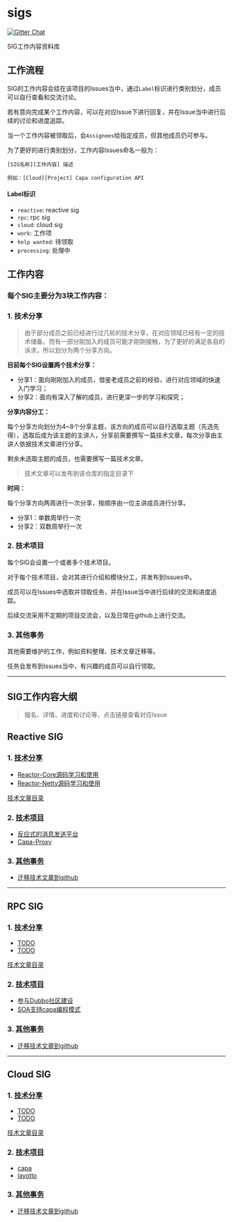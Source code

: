 # sigs

[![Gitter Chat](https://badges.gitter.im/Join%20Chat.svg)](https://groups.google.com/g/reactive-group)

SIG工作内容资料库

## 工作流程

SIG的工作内容会挂在该项目的Issues当中，通过`Label`标识进行类别划分，成员可以自行查看和交流讨论。

若有意向完成某个工作内容，可以在对应Issue下进行回复，并在Issue当中进行后续的讨论和进度追踪。

当一个工作内容被领取后，会`Assignees`给指定成员，但其他成员仍可参与。

为了更好的进行类别划分，工作内容Issues命名一般为：

```
[SIG名称][工作内容] 描述

例如：[Cloud][Project] Capa configuration API
```

#### Label标识

+ `reactive`: reactive sig
+ `rpc`: rpc sig
+ `cloud`: cloud sig
+ `work`: 工作项
+ `help wanted`: 待领取
+ `processing`: 处理中

## 工作内容

### 每个SIG主要分为3块工作内容：

### 1. 技术分享

> 由于部分成员之前已经进行过几轮的技术分享，在对应领域已经有一定的技术储备。而有一部分刚加入的成员可能才刚刚接触，为了更好的满足各自的诉求，所以划分为两个分享方向。

**目前每个SIG设置两个技术分享：**

+ 分享1：面向刚刚加入的成员，借鉴老成员之前的经验，进行对应领域的快速入门学习；
+ 分享2：面向有深入了解的成员，进行更深一步的学习和探究；

**分享内容分工：**

每个分享方向划分为4~8个分享主题，该方向的成员可以自行选取主题（先选先得），选取后成为该主题的主讲人，分享前需要撰写一篇技术文章，每次分享由主讲人依据技术文章进行分享。

剩余未选取主题的成员，也需要撰写一篇技术文章。

> 技术文章可以发布到该仓库的指定目录下

**时间：**

每个分享方向两周进行一次分享，按顺序由一位主讲成员进行分享。

+ 分享1：单数周举行一次
+ 分享2：双数周举行一次

### 2. 技术项目

每个SIG会设置一个或者多个技术项目。

对于每个技术项目，会对其进行介绍和模块分工，并发布到Issues中。

成员可以在Issues中选取并领取任务，并在Issue当中进行后续的交流和进度追踪。

后续交流采用不定期的项目交流会，以及日常在github上进行交流。

### 3. 其他事务

其他需要维护的工作，例如资料整理、技术文章迁移等。

任务会发布到Issues当中，有兴趣的成员可以自行领取。

---

## SIG工作内容大纲

> 报名、详情、进度和讨论等，点击链接查看对应Issue

## Reactive SIG

### 1. [技术分享](./sig/reactive/talk)

+ [Reactor-Core源码学习和使用](https://github.com/reactivegroup/sigs/issues/19)
+ [Reactor-Netty源码学习和使用](https://github.com/reactivegroup/sigs/issues/20)

[技术文章目录](./sig/reactive/talk/blog)

### 2. [技术项目](./sig/reactive/project)

+ [反应式的消息发送平台](https://github.com/reactivegroup/sigs/issues/12)
+ [Capa-Proxy](https://github.com/reactivegroup/sigs/issues/11)

### 3. [其他事务](./sig/reactive/affairs)

+ [迁移技术文章到github](https://github.com/reactivegroup/sigs/issues/9)

---

## RPC SIG

### 1. [技术分享](./sig/rpc/talk)

+ [TODO]()
+ [TODO]()

[技术文章目录](./sig/rpc/talk/blog)

### 2. [技术项目](./sig/rpc/project)

+ [参与Dubbo社区建设](https://github.com/reactivegroup/sigs/issues/15)
+ [SOA支持capa编程模式](https://github.com/reactivegroup/sigs/issues/18)

### 3. [其他事务](./sig/rpc/affairs)

+ [迁移技术文章到github](https://github.com/reactivegroup/sigs/issues/14)

---

## Cloud SIG

### 1. [技术分享](./sig/cloud/talk)

+ [TODO]()
+ [TODO]()

[技术文章目录](./sig/cloud/talk/blog)

### 2. [技术项目](./sig/cloud/project)

+ [capa](https://github.com/reactivegroup/capa)
+ [layotto](https://github.com/reactivegroup/sigs/issues/6)

### 3. [其他事务](./sig/cloud/affairs)

+ [迁移技术文章到github](https://github.com/reactivegroup/sigs/issues/7)
